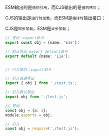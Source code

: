 ESM输出的是`值的引用`，而CJS输出的是`值的拷贝`；

CJS的输出是`运行时加载`，而ESM是`编译时`输出接口；

CJS是`同步加载`，ESM是`异步加载`；


```ts
// 导出：export命令
export const obj = {name: 'E1e'}；

// 默认导出 export default命令
export default {name: 'E1e'};


// 引入接口：import命令

// 引入普通导出
import { obj } from './test.js';

// 引入默认导出
import obj from './test.js';

```

```ts
// 导出
const obj = {a: 1};
module.exports = obj;

// 引入
const obj = require('./test.js');

```

